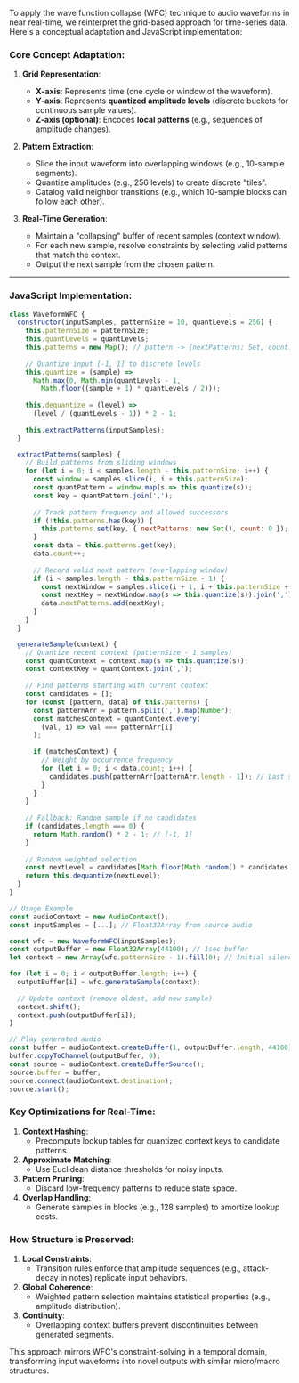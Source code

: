 To apply the wave function collapse (WFC) technique to audio waveforms in near real-time, we reinterpret the grid-based approach for time-series data. Here's a conceptual adaptation and JavaScript implementation:

### Core Concept Adaptation:
1. **Grid Representation**:
   - **X-axis**: Represents time (one cycle or window of the waveform).
   - **Y-axis**: Represents **quantized amplitude levels** (discrete buckets for continuous sample values).
   - **Z-axis (optional)**: Encodes **local patterns** (e.g., sequences of amplitude changes).

2. **Pattern Extraction**:
   - Slice the input waveform into overlapping windows (e.g., 10-sample segments).
   - Quantize amplitudes (e.g., 256 levels) to create discrete "tiles".
   - Catalog valid neighbor transitions (e.g., which 10-sample blocks can follow each other).

3. **Real-Time Generation**:
   - Maintain a "collapsing" buffer of recent samples (context window).
   - For each new sample, resolve constraints by selecting valid patterns that match the context.
   - Output the next sample from the chosen pattern.

---

### JavaScript Implementation:
```javascript
class WaveformWFC {
  constructor(inputSamples, patternSize = 10, quantLevels = 256) {
    this.patternSize = patternSize;
    this.quantLevels = quantLevels;
    this.patterns = new Map(); // pattern -> {nextPatterns: Set, count: number}
    
    // Quantize input [-1, 1] to discrete levels
    this.quantize = (sample) => 
      Math.max(0, Math.min(quantLevels - 1, 
        Math.floor((sample + 1) * quantLevels / 2)));
    
    this.dequantize = (level) => 
      (level / (quantLevels - 1)) * 2 - 1;
    
    this.extractPatterns(inputSamples);
  }

  extractPatterns(samples) {
    // Build patterns from sliding windows
    for (let i = 0; i < samples.length - this.patternSize; i++) {
      const window = samples.slice(i, i + this.patternSize);
      const quantPattern = window.map(s => this.quantize(s));
      const key = quantPattern.join(',');
      
      // Track pattern frequency and allowed successors
      if (!this.patterns.has(key)) {
        this.patterns.set(key, { nextPatterns: new Set(), count: 0 });
      }
      const data = this.patterns.get(key);
      data.count++;
      
      // Record valid next pattern (overlapping window)
      if (i < samples.length - this.patternSize - 1) {
        const nextWindow = samples.slice(i + 1, i + this.patternSize + 1);
        const nextKey = nextWindow.map(s => this.quantize(s)).join(',');
        data.nextPatterns.add(nextKey);
      }
    }
  }

  generateSample(context) {
    // Quantize recent context (patternSize - 1 samples)
    const quantContext = context.map(s => this.quantize(s));
    const contextKey = quantContext.join(',');
    
    // Find patterns starting with current context
    const candidates = [];
    for (const [pattern, data] of this.patterns) {
      const patternArr = pattern.split(',').map(Number);
      const matchesContext = quantContext.every(
        (val, i) => val === patternArr[i]
      );
      
      if (matchesContext) {
        // Weight by occurrence frequency
        for (let i = 0; i < data.count; i++) {
          candidates.push(patternArr[patternArr.length - 1]); // Last sample in pattern
        }
      }
    }
    
    // Fallback: Random sample if no candidates
    if (candidates.length === 0) {
      return Math.random() * 2 - 1; // [-1, 1]
    }
    
    // Random weighted selection
    const nextLevel = candidates[Math.floor(Math.random() * candidates.length)];
    return this.dequantize(nextLevel);
  }
}

// Usage Example
const audioContext = new AudioContext();
const inputSamples = [...]; // Float32Array from source audio

const wfc = new WaveformWFC(inputSamples);
const outputBuffer = new Float32Array(44100); // 1sec buffer
let context = new Array(wfc.patternSize - 1).fill(0); // Initial silence

for (let i = 0; i < outputBuffer.length; i++) {
  outputBuffer[i] = wfc.generateSample(context);
  
  // Update context (remove oldest, add new sample)
  context.shift();
  context.push(outputBuffer[i]);
}

// Play generated audio
const buffer = audioContext.createBuffer(1, outputBuffer.length, 44100);
buffer.copyToChannel(outputBuffer, 0);
const source = audioContext.createBufferSource();
source.buffer = buffer;
source.connect(audioContext.destination);
source.start();
```

### Key Optimizations for Real-Time:
1. **Context Hashing**:
   - Precompute lookup tables for quantized context keys to candidate patterns.
2. **Approximate Matching**:
   - Use Euclidean distance thresholds for noisy inputs.
3. **Pattern Pruning**:
   - Discard low-frequency patterns to reduce state space.
4. **Overlap Handling**:
   - Generate samples in blocks (e.g., 128 samples) to amortize lookup costs.

### How Structure is Preserved:
1. **Local Constraints**:
   - Transition rules enforce that amplitude sequences (e.g., attack-decay in notes) replicate input behaviors.
2. **Global Coherence**:
   - Weighted pattern selection maintains statistical properties (e.g., amplitude distribution).
3. **Continuity**:
   - Overlapping context buffers prevent discontinuities between generated segments.

This approach mirrors WFC's constraint-solving in a temporal domain, transforming input waveforms into novel outputs with similar micro/macro structures.